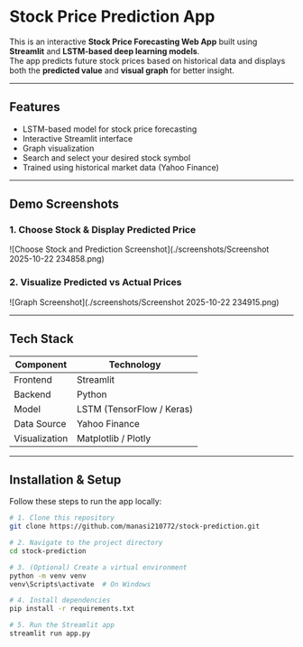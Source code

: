 # Stock Price Prediction App

This is an interactive **Stock Price Forecasting Web App** built using **Streamlit** and **LSTM-based deep learning models**.  
The app predicts future stock prices based on historical data and displays both the **predicted value** and **visual graph** for better insight.

---

## Features

- LSTM-based model for stock price forecasting  
- Interactive Streamlit interface  
- Graph visualization  
- Search and select your desired stock symbol  
- Trained using historical market data (Yahoo Finance)

---

## Demo Screenshots

### 1. Choose Stock & Display Predicted Price
![Choose Stock and Prediction Screenshot](./screenshots/Screenshot 2025-10-22 234858.png)

### 2. Visualize Predicted vs Actual Prices
![Graph Screenshot](./screenshots/Screenshot 2025-10-22 234915.png)

---

## Tech Stack

| Component | Technology |
|------------|-------------|
| Frontend | Streamlit |
| Backend | Python |
| Model | LSTM (TensorFlow / Keras) |
| Data Source | Yahoo Finance |
| Visualization | Matplotlib / Plotly |

---

## Installation & Setup

Follow these steps to run the app locally:

```bash
# 1. Clone this repository
git clone https://github.com/manasi210772/stock-prediction.git

# 2. Navigate to the project directory
cd stock-prediction

# 3. (Optional) Create a virtual environment
python -m venv venv
venv\Scripts\activate  # On Windows

# 4. Install dependencies
pip install -r requirements.txt

# 5. Run the Streamlit app
streamlit run app.py
